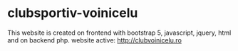 # clubsportiv-voinicelu
This website is created on frontend with bootstrap 5, javascript, jquery, html and on backend php.
website active: http://clubvoinicelu.ro

